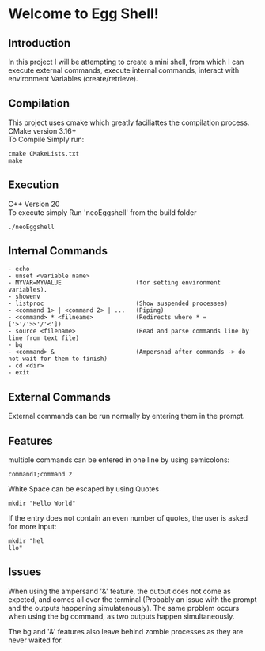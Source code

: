 # Welcome to Egg Shell!
## Introduction
In this project I will be attempting to create a mini shell, from which I can execute external commands,
execute internal commands, interact with environment Variables (create/retrieve).

## Compilation
This project uses cmake which greatly faciliattes the compilation process. 
CMake version 3.16+\
To Compile Simply run:
```
cmake CMakeLists.txt
make
```


## Execution
C++ Version 20\
To execute simply Run 'neoEggshell' from the build folder

```
./neoEggshell
```

## Internal Commands

```
- echo
- unset <variable name>
- MYVAR=MYVALUE                     (for setting environment variables).
- showenv
- listproc                          (Show suspended processes)
- <command 1> | <command 2> | ...   (Piping)
- <command> * <filneame>            (Redirects where * = ['>'/'>>'/'<'])
- source <filename>                 (Read and parse commands line by line from text file)
- bg
- <command> &                       (Ampersnad after commands -> do not wait for them to finish)
- cd <dir>
- exit
```
## External Commands
External commands can be run normally by entering them in the prompt. 
## Features
multiple commands can be entered in one line by using semicolons:
```
command1;command 2
```
White Space can be escaped by using Quotes
```
mkdir "Hello World"
```

If the entry does not contain an even number of quotes, the user is asked for more input:
```
mkdir "hel
llo"
```

## Issues
When using the ampersand '&' feature, the output does not come as expcted, and comes all over the terminal (Probably an issue with the prompt and the outputs happening simulatenously). The same prpblem occurs when using the bg command, as two outputs happen simultaneously. 

The bg and '&' features also leave behind zombie processes as they are never waited for. 




